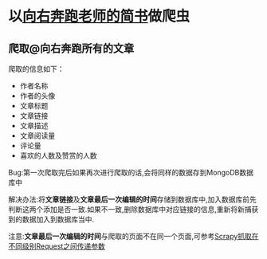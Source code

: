 # 以[向右奔跑老师的简书](http://www.jianshu.com/u/54b5900965ea)做爬虫
## 爬取@向右奔跑所有的文章
爬取的信息如下：
 - 作者名称
 - 作者的头像
 - 文章标题
 - 文章链接
 - 文章描述 
 - 文章阅读量
 - 评论量
 - 喜欢的人数及赞赏的人数
 
Bug:第一次爬取完后如果再次进行爬取的话,会将同样的数据存到MongoDB数据库中      

解决办法:将**文章链接**及**文章最后一次编辑的时间**存储到数据库中,加入数据库前先判断这两个添加是否一致.如果不一致,删除数据库中对应链接的信息,重新将新捕获到的数据加入到数据库当中.          

注意:**文章最后一次编辑的时间**与爬取的页面不在同一个页面,可参考[Scrapy抓取在不同级别Request之间传递参数](http://www.jianshu.com/p/de61ed0f961d)
